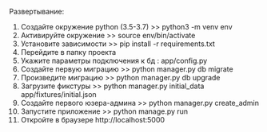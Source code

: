 Развертывание:

1) Создайте окружение python (3.5-3.7) >> python3 -m venv env
2) Активируйте окружение >> source env/bin/activate
3) Установите зависимости >> pip install -r requirements.txt
4) Перейдите в папку проекта
5) Укажите параметры подключения к бд : app/config.py
6) Создайте первую миграцию >> python manager.py db migrate
7) Произведите миграцию >> python manager.py db upgrade
8) Загрузите фикстуры >> python manager.py initial_data app/fixtures/initial.json
9) Создайте первого юзера-админа >> python manager.py create_admin <username> <password>
10) Запустите приложение >> python manage.py run
11) Откройте в браузере http://localhost:5000